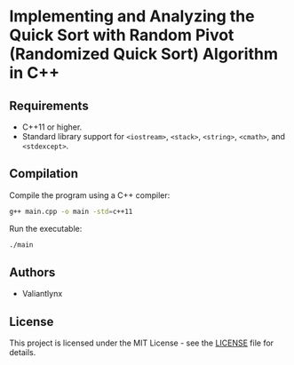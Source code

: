 # Implementing and Analyzing the Quick Sort with Random Pivot (Randomized Quick Sort) Algorithm in C++

## Requirements

- C++11 or higher.
- Standard library support for `<iostream>`, `<stack>`, `<string>`, `<cmath>`, and `<stdexcept>`.

## Compilation

Compile the program using a C++ compiler:

```bash
g++ main.cpp -o main -std=c++11
```

Run the executable:

```bash
./main
```

## Authors

- Valiantlynx

## License

This project is licensed under the MIT License - see the [LICENSE](LICENSE) file for details.
